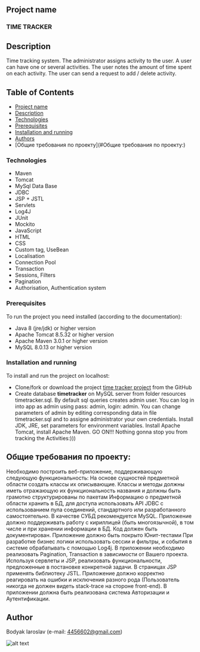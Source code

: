 ## Project name
### TIME TRACKER

## Description
Time tracking system. The administrator assigns activity to the user. A user can have one or several activities.
 The user notes the amount of time spent on each activity. The user can send a request to add / delete activity.

## Table of Contents
* [Project name](#project-name)
* [Description](#description)
* [Technologies](#technologies)
* [Prerequisites](#prerequisites)
* [Installation and running](#installation-and-running)
* [Authors](#author)
* [Общие требования по проекту](#Общие требования по проекту:)

### Technologies
* Maven
* Tomcat
* MySql Data Base
* JDBC
* JSP + JSTL
* Servlets
* Log4J
* JUnit
* Mockito
* JavaScript
* HTML
* CSS
* Custom tag, UseBean
* Localisation
* Connection Pool
* Transaction 
* Sessions, Filters
* Pagination
* Authorisation, Authentication system

### Prerequisites
To run the project you need installed (according to the documentation): 
  * Java 8 (jre/jdk) or higher version 
  * Apache Tomcat 8.5.32 or higher version
  * Apache Maven 3.0.1 or higher version
  * MySQL 8.0.13 or higher version
  
### Installation and running
To install and run the project on localhost:
 * Clone/fork or download the project [time tracker project](https://github.com/Ray-ParkerDEV/Servlet_login_origin) from the GitHub 
 * Create database **timetracker** on MySQL server from folder resources timetracker.sql. By default sql queries creates admin user. You can log in into app as admin using pass: admin, login: admin. You can change parameters of admin by editing corresponding data in file timetracker.sql and to assigne administrator your own credentials.
Install JDK, JRE, set parameters for environment variables. Install Apache Tomcat, install Apache Maven. 
GO ON!!! Nothing gonna stop you from tracking the Activities:)))

## Общие требования по проекту:
Необходимо построить веб-приложение, поддерживающую следующую функциональность:
На основе сущностей предметной области создать классы их описывающие.
Классы и методы должны иметь отражающую их функциональность названия и должны быть грамотно структурированы по пакетам
Информацию о предметной области хранить в БД, для доступа использовать API JDBC с использованием пула соединений, стандартного или разработанного самостоятельно. В качестве СУБД рекомендуется MySQL. 
Приложение должно поддерживать работу с кириллицей (быть многоязычной), в том числе и при хранении информации в БД.
Код должен быть документирован.
Приложение должно быть покрыто Юнит-тестами
При разработке бизнес логики использовать сессии и фильтры, и события в системе обрабатывать с помощью Log4j.
В приложении необходимо реализовать Pagination, Transaction в зависимости от Вашего проекта.
Используя сервлеты и JSP, реализовать функциональности, предложенные в постановке конкретной задачи.
    В страницах JSP применять библиотеку JSTL.
Приложение должно корректно реагировать на ошибки и исключения разного рода (Пользователь никогда не должен видеть stack-trace на стороне front-end).
В приложении должна быть реализована система Авторизации и Аутентификации.

## Author
Bodyak Iaroslav (e-mail: [4456602@gmail.com](mailto:4456602@gmail.com))


![alt text](https://github.com/Ray-ParkerDEV/Servlet_login_origin/blob/master/src/main/webapp/images/clock.jpg)



